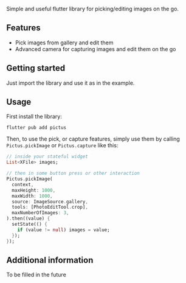 <!--
This README describes the package. If you publish this package to pub.dev,
this README's contents appear on the landing page for your package.

For information about how to write a good package README, see the guide for
[writing package pages](https://dart.dev/guides/libraries/writing-package-pages).

For general information about developing packages, see the Dart guide for
[creating packages](https://dart.dev/guides/libraries/create-library-packages)
and the Flutter guide for
[developing packages and plugins](https://flutter.dev/developing-packages).
-->

Simple and useful flutter library for picking/editing images on the go.

## Features

- Pick images from gallery and edit them
- Advanced camera for capturing images and edit them on the go

## Getting started

Just import the library and use it as in the example.

## Usage
First install the library:
``` console
flutter pub add pictus
```
Then, to use the pick, or capture features, simply use them by calling `Pictus.pickImage` or `Pictus.capture` like this:

```dart
// inside your stateful widget
List<XFile> images;

// then in some button press or other interaction
Pictus.pickImage(
  context,
  maxHeight: 1000,
  maxWidth: 1000,
  source: ImageSource.gallery,
  tools: [PhotoEditTool.crop],
  maxNumberOfImages: 3,
).then((value) {
  setState(() {
    if (value != null) images = value;
  });
});
```

## Additional information

To be filled in the future
